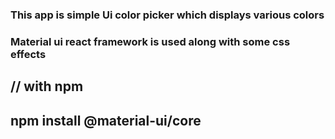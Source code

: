 ### This app is simple Ui color  picker which displays various colors 
### Material ui react framework is used along with some css effects

## // with npm
## npm install @material-ui/core
